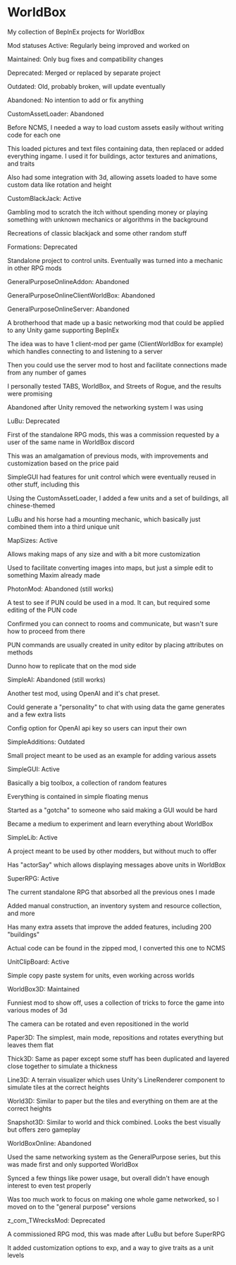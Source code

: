 # WorldBox
My collection of BepInEx projects for WorldBox

Mod statuses
Active: Regularly being improved and worked on

Maintained: Only bug fixes and compatibility changes

Deprecated: Merged or replaced by separate project

Outdated: Old, probably broken, will update eventually

Abandoned: No intention to add or fix anything



CustomAssetLoader: Abandoned

Before NCMS, I needed a way to load custom assets easily without writing code for each one

This loaded pictures and text files containing data, then replaced or added everything ingame. I used it for buildings, actor textures and animations, and traits

Also had some integration with 3d, allowing assets loaded to have some custom data like rotation and height



CustomBlackJack: Active


Gambling mod to scratch the itch without spending money or playing something with unknown mechanics or algorithms in the background

Recreations of classic blackjack and some other random stuff



Formations: Deprecated


Standalone project to control units. Eventually was turned into a mechanic in other RPG mods



GeneralPurposeOnlineAddon: Abandoned

GeneralPurposeOnlineClientWorldBox: Abandoned

GeneralPurposeOnlineServer: Abandoned


A brotherhood that made up a basic networking mod that could be applied to any Unity game supporting BepInEx

The idea was to have 1 client-mod per game (ClientWorldBox for example) which handles connecting to and listening to a server

Then you could use the server mod to host and facilitate connections made from any number of games

I personally tested TABS, WorldBox, and Streets of Rogue, and the results were promising

Abandoned after Unity removed the networking system I was using



LuBu: Deprecated


First of the standalone RPG mods, this was a commission requested by a user of the same name in WorldBox discord

This was an amalgamation of previous mods, with improvements and customization based on the price paid

SimpleGUI had features for unit control which were eventually reused in other stuff, including this

Using the CustomAssetLoader, I added a few units and a set of buildings, all chinese-themed

LuBu and his horse had a mounting mechanic, which basically just combined them into a third unique unit




MapSizes: Active


Allows making maps of any size and with a bit more customization

Used to facilitate converting images into maps, but just a simple edit to something Maxim already made



PhotonMod: Abandoned (still works)


A test to see if PUN could be used in a mod. It can, but required some editing of the PUN code

Confirmed you can connect to rooms and communicate, but wasn't sure how to proceed from there

PUN commands are usually created in unity editor by placing attributes on methods

Dunno how to replicate that on the mod side



SimpleAI: Abandoned (still works)


Another test mod, using OpenAI and it's chat preset.

Could generate a "personality" to chat with using data the game generates and a few extra lists

Config option for OpenAI api key so users can input their own



SimpleAdditions: Outdated


Small project meant to be used as an example for adding various assets



SimpleGUI: Active


Basically a big toolbox, a collection of random features

Everything is contained in simple floating menus

Started as a "gotcha" to someone who said making a GUI would be hard

Became a medium to experiment and learn everything about WorldBox



SimpleLib: Active


A project meant to be used by other modders, but without much to offer

Has "actorSay" which allows displaying messages above units in WorldBox



SuperRPG: Active


The current standalone RPG that absorbed all the previous ones I made

Added manual construction, an inventory system and resource collection, and more

Has many extra assets that improve the added features, including 200 "buildings"

Actual code can be found in the zipped mod, I converted this one to NCMS



UnitClipBoard: Active


Simple copy paste system for units, even working across worlds



WorldBox3D: Maintained


Funniest mod to show off, uses a collection of tricks to force the game into various modes of 3d

The camera can be rotated and even repositioned in the world

Paper3D: The simplest, main mode, repositions and rotates everything but leaves them flat

Thick3D: Same as paper except some stuff has been duplicated and layered close together to simulate a thickness

Line3D: A terrain visualizer which uses Unity's LineRenderer component to simulate tiles at the correct heights

World3D: Similar to paper but the tiles and everything on them are at the correct heights

Snapshot3D: Similar to world and thick combined. Looks the best visually but offers zero gameplay



WorldBoxOnline: Abandoned


Used the same networking system as the GeneralPurpose series, but this was made first and only supported WorldBox

Synced a few things like power usage, but overall didn't have enough interest to even test properly

Was too much work to focus on making one whole game networked, so I moved on to the "general purpose" versions



z_com_TWrecksMod: Deprecated


A commissioned RPG mod, this was made after LuBu but before SuperRPG

It added customization options to exp, and a way to give traits as a unit levels
